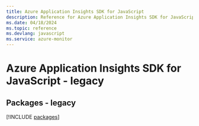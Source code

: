 ```yaml
---
title: Azure Application Insights SDK for JavaScript
description: Reference for Azure Application Insights SDK for JavaScript
ms.date: 04/18/2024
ms.topic: reference
ms.devlang: javascript
ms.service: azure-monitor
---
```

# Azure Application Insights SDK for JavaScript - legacy
## Packages - legacy
[!INCLUDE [packages](application-insights-index.md)]